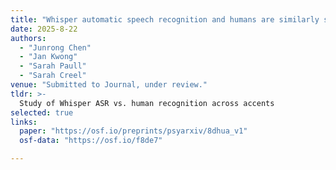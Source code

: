 ```yaml
---
title: "Whisper automatic speech recognition and humans are similarly sensitive to accents, but use sentence context differently"
date: 2025-8-22
authors:
  - "Junrong Chen"
  - "Jan Kwong"
  - "Sarah Paull"
  - "Sarah Creel"
venue: "Submitted to Journal, under review."
tldr: >-
  Study of Whisper ASR vs. human recognition across accents
selected: true
links:
  paper: "https://osf.io/preprints/psyarxiv/8dhua_v1"
  osf-data: "https://osf.io/f8de7"

---
```

